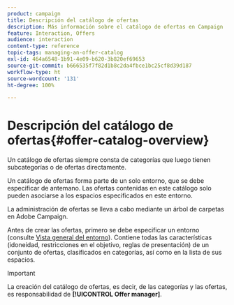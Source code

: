 ```yaml
---
product: campaign
title: Descripción del catálogo de ofertas
description: Más información sobre el catálogo de ofertas en Campaign
feature: Interaction, Offers
audience: interaction
content-type: reference
topic-tags: managing-an-offer-catalog
exl-id: 464a6548-1b91-4e09-b620-3b820ef69653
source-git-commit: b666535f7f82d1b8c2da4fbce1bc25cf8d39d187
workflow-type: ht
source-wordcount: '131'
ht-degree: 100%

---
```


# Descripción del catálogo de ofertas{#offer-catalog-overview}



Un catálogo de ofertas siempre consta de categorías que luego tienen subcategorías o de ofertas directamente.

Un catálogo de ofertas forma parte de un solo entorno, que se debe especificar de antemano. Las ofertas contenidas en este catálogo solo pueden asociarse a los espacios especificados en este entorno.

La administración de ofertas se lleva a cabo mediante un árbol de carpetas en Adobe Campaign.

Antes de crear las ofertas, primero se debe especificar un entorno (consulte [Vista general del entorno](../../interaction/using/environments-overview.md)). Contiene todas las características (idoneidad, restricciones en el objetivo, reglas de presentación) de un conjunto de ofertas, clasificados en categorías, así como en la lista de sus espacios.

>[!IMPORTANT]
>
>La creación del catálogo de ofertas, es decir, de las categorías y las ofertas, es responsabilidad de **[!UICONTROL Offer manager]**.
